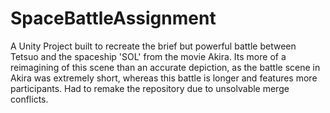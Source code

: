 # SpaceBattleAssignment
A Unity Project built to recreate the brief but powerful battle between Tetsuo and the spaceship 'SOL' from the movie Akira. Its more of a reimagining of this scene than an accurate depiction, as the battle scene in Akira was extremely short, whereas this battle is longer and features more participants. Had to remake the repository due to unsolvable merge conflicts.
